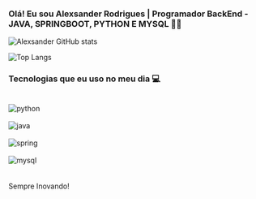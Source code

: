 ### Olá! Eu sou Alexsander Rodrigues | Programador BackEnd - JAVA, SPRINGBOOT, PYTHON E MYSQL 👋🏿

![Alexsander GitHub stats](https://github-readme-stats.vercel.app/api?username=Alexsanderro&show_icons=true&theme=radical)

![Top Langs](https://github-readme-stats.vercel.app/api/top-langs/?username=Alexsanderro&layout=compact)

### Tecnologias que eu uso no meu dia 💻
<div style='display: inlineblock'><br/>
    <img align="center" alt="python" src="https://img.shields.io/badge/Python-3776AB?style=for-the-badge&logo=python&logoColor=white"/>
    </br></br>
    <img align="center" alt="java" src="https://img.shields.io/badge/Java-ED8B00?style=for-the-badge&logo=openjdk&logoColor=white"/>
    </br></br>
     <img align="center" alt="spring" src="https://img.shields.io/badge/spring-%236DB33F.svg?style=for-the-badge&logo=spring&logoColor=white"/>
    </br></br>
    <img align="center" alt="mysql" src="https://img.shields.io/badge/mysql-%2300f.svg?style=for-the-badge&logo=mysql&logoColor=white"/>
    </br></br>
</div>
</br>
Sempre Inovando!
